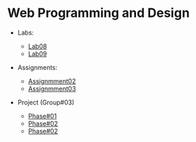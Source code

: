 # Web Programming and Design

- Labs:

  - [Lab08](./Assessment/Lab08/Lab08.html)
  - [Lab09](./Assessment/Lab09/Lab09.html)

- Assignments:

  - [Assignmment02](./Assessment/Assignment02/index.html)
  - [Assignmment03](./Assessment/Assignment03/Ass03.html)

- Project (Group#03)
  - [Phase#01](./Assessment/Humber_Web_Project/index.html)
  - [Phase#02](./Assessment/Humber_Web_Project02/index.html)
  - [Phase#02](./Assessment/Humber_Web_Project03/index.html)
